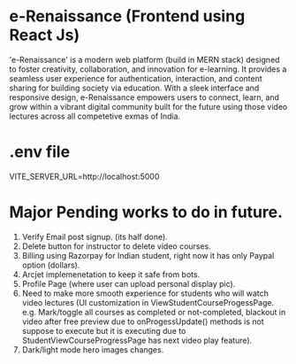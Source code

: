 # e-Renaissance (Frontend using React Js)

'e-Renaissance' is a modern web platform (build in MERN stack) designed to foster creativity, collaboration, and innovation for e-learning. It provides a seamless user experience for authentication, interaction, and content sharing for building society via education. With a sleek interface and responsive design, e-Renaissance empowers users to connect, learn, and grow within a vibrant digital community built for the future using those video lectures across all competetive exmas of India.

# .env file
VITE_SERVER_URL=http://localhost:5000

# Major Pending works to do in future.
1. Verify Email post signup. (its half done).
2. Delete button for instructor to delete video courses.
3. Billing using Razorpay for Indian student, right now it has only Paypal option (dollars).
4. Arcjet implemenetation to keep it safe from bots.
6. Profile Page (where user can upload personal display pic).
5. Need to make more smooth experience for students who will watch video lectures (UI customization in ViewStudentCourseProgessPage. e.g. Mark/toggle all courses as completed or not-completed, blackout in video after free preview due to onProgessUpdate() methods is not suppose to execute but it is executing due to StudentViewCourseProgressPage has next video play feature).
6. Dark/light mode hero images changes.
